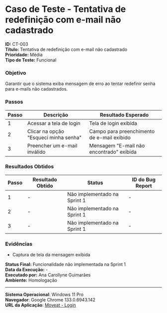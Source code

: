 # Caso de Teste - Tentativa de redefinição com e-mail não cadastrado

**ID:** CT-003  
**Título:** Tentativa de redefinição com e-mail não cadastrado  
**Prioridade:** Média  
**Tipo de Teste:** Funcional  

### Objetivo
Garantir que o sistema exiba mensagem de erro ao tentar redefinir senha para e-mails não cadastrados.

### Passos
| Passo | Descrição                             | Resultado Esperado                              |
|-------|---------------------------------------|-------------------------------------------------|
| 1     | Acessar a tela de login               | Tela de login exibida                           |
| 2     | Clicar na opção "Esqueci minha senha" | Campo para preenchimento de e-mail exibido      |
| 3     | Preencher um e-mail inválido          | Mensagem "E-mail não encontrado" exibida        |

### Resultados Obtidos
| Passo | Resultado Obtido                           | Status                       | ID do Bug Report  |
|-------|--------------------------------------------|------------------------------|-------------------|
| 1     | -                                          | Não implementado na Sprint 1 | -                 |
| 2     | -                                          | Não implementado na Sprint 1 | -                 |
| 3     | -                                          | Não implementado na Sprint 1 | -                 |

### Evidências
- Captura de tela da mensagem exibida

**Status Final:** Funcionalidade não implementada na Sprint 1   
**Data da Execução:** -    
**Executado por:** Ana Carollyne Guimarães    
**Ambiente:** Homologação

---
**Sistema Operacional**: Windows 11 Pro  
**Navegador**: Google Chrome 133.0.6943.142  
**URL da Aplicação**: [Moveat - Login](http://localhost:3000/login)